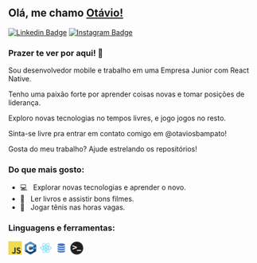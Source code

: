 ## Olá, me chamo [Otávio!](https://github.com/otaviosbampato/)

[![Linkedin Badge](https://img.shields.io/badge/-LinkedIn-0e76a8?style=flat-square&logo=Linkedin&logoColor=white)](https://www.linkedin.com/in/otavio-sbampato/)
[![Instagram Badge](https://img.shields.io/badge/-Instagram-e4405f?style=flat-square&logo=Instagram&logoColor=white)](https://instagram.com/otaviosbampato/)

### Prazer te ver por aqui! 👋

Sou desenvolvedor mobile e trabalho em uma Empresa Junior com React Native.

Tenho uma paixão forte por aprender coisas novas e tomar posições de liderança. 

Exploro novas tecnologias no tempos livres, e jogo jogos no resto.

Sinta-se livre pra entrar em contato comigo em @otaviosbampato!

Gosta do meu trabalho? Ajude estrelando os repositórios!

### Do que mais gosto:

- 💻 &nbsp; Explorar novas tecnologias e aprender o novo.
- 📰 &nbsp; Ler livros e assistir bons filmes.
- 🎾 &nbsp; Jogar tênis nas horas vagas.

### Linguagens e ferramentas:

<code><img height="27" src="https://raw.githubusercontent.com/github/explore/80688e429a7d4ef2fca1e82350fe8e3517d3494d/topics/javascript/javascript.png" alt="javascript"></code>
<code><img height="27" src="https://raw.githubusercontent.com/github/explore/80688e429a7d4ef2fca1e82350fe8e3517d3494d/topics/cpp/cpp.png" alt="cpp"></code>
<code><img height="27" src="https://raw.githubusercontent.com/github/explore/80688e429a7d4ef2fca1e82350fe8e3517d3494d/topics/react/react.png" alt="react"></code>
<code><img height="27" src="https://raw.githubusercontent.com/github/explore/80688e429a7d4ef2fca1e82350fe8e3517d3494d/topics/sql/sql.png" alt="sql"></code>
<code><img height="27" src="https://raw.githubusercontent.com/github/explore/80688e429a7d4ef2fca1e82350fe8e3517d3494d/topics/terminal/terminal.png" alt="terminal"></code>
